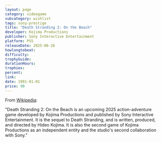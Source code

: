 ```yaml
---
layout: page
category: videogame
subcategory: wishlist
tags: sony-prestige
title: "Death Stranding 2: On the Beach"
developer: Kojima Productions
publisher: Sony Interactive Entertainment
platform: PS5
releaseDate: 2025-06-26
howlongtobeat:
difficulty:
trophyGuide:
durationHours:
trophies:
percent:
link:
date: 1991-01-01
price: 90
---
```


From [Wikipedia](https://en.wikipedia.org/wiki/Death_Stranding_2:_On_the_Beach):

"Death Stranding 2: On the Beach is an upcoming 2025 action-adventure game developed by Kojima Productions and published by Sony Interactive Entertainment. It is the sequel to Death Stranding, and is written, produced, and directed by Hideo Kojima. It is also the second game of Kojima Productions as an independent entity and the studio's second collaboration with Sony."
